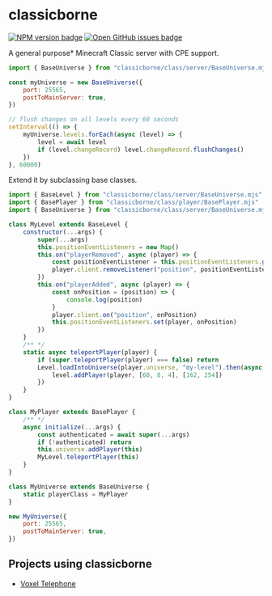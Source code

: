 # classicborne

[![NPM version badge](https://img.shields.io/npm/v/classicborne.svg)](http://npmjs.com/package/classicborne)
[![Open GitHub issues badge](https://img.shields.io/github/issues/bunnynabbit/classicborne)](https://github.com/BunnyNabbit/classicborne/issues)

A general purpose\* Minecraft Classic server with CPE support.

```js
import { BaseUniverse } from "classicborne/class/server/BaseUniverse.mjs"

const myUniverse = new BaseUniverse({
	port: 25565,
	postToMainServer: true,
})

// flush changes on all levels every 60 seconds
setInterval(() => {
	myUniverse.levels.forEach(async (level) => {
		level = await level
		if (level.changeRecord) level.changeRecord.flushChanges()
	})
}, 60000)
```

Extend it by subclassing base classes.

```js
import { BaseLevel } from "classicborne/class/server/BaseUniverse.mjs"
import { BasePlayer } from "classicborne/class/player/BasePlayer.mjs"
import { BaseUniverse } from "classicborne/class/server/BaseUniverse.mjs"

class MyLevel extends BaseLevel {
	constructor(...args) {
		super(...args)
		this.positionEventListeners = new Map()
		this.on("playerRemoved", async (player) => {
			const positionEventListener = this.positionEventListeners.get(player)
			player.client.removeListener("position", positionEventListener)
		})
		this.on("playerAdded", async (player) => {
			const onPosition = (position) => {
				console.log(position)
			}
			player.client.on("position", onPosition)
			this.positionEventListeners.set(player, onPosition)
		})
	}
	/** */
	static async teleportPlayer(player) {
		if (super.teleportPlayer(player) === false) return
		Level.loadIntoUniverse(player.universe, "my-level").then(async (level) => {
			level.addPlayer(player, [60, 8, 4], [162, 254])
		})
	}
}

class MyPlayer extends BasePlayer {
	/** */
	async initialize(...args) {
		const authenticated = await super(...args)
		if (!authenticated) return
		this.universe.addPlayer(this)
		MyLevel.teleportPlayer(this)
	}
}

class MyUniverse extends BaseUniverse {
	static playerClass = MyPlayer
}

new MyUniverse({
	port: 25565,
	postToMainServer: true,
})
```

## Projects using classicborne

- [Voxel Telephone](https://github.com/BunnyNabbit/voxel-telephone)
